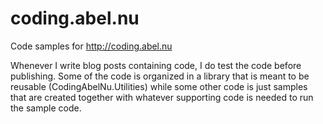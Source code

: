 coding.abel.nu
==============
Code samples for http://coding.abel.nu

Whenever I write blog posts containing code, I do test the code before 
publishing. Some of the code is organized in a library that is meant
to be reusable (CodingAbelNu.Utilities) while some other code is just
samples that are created together with whatever supporting code is needed
to run the sample code.
